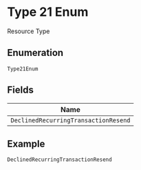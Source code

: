 
# Type 21 Enum

Resource Type

## Enumeration

`Type21Enum`

## Fields

| Name |
|  --- |
| `DeclinedRecurringTransactionResend` |

## Example

```
DeclinedRecurringTransactionResend
```


